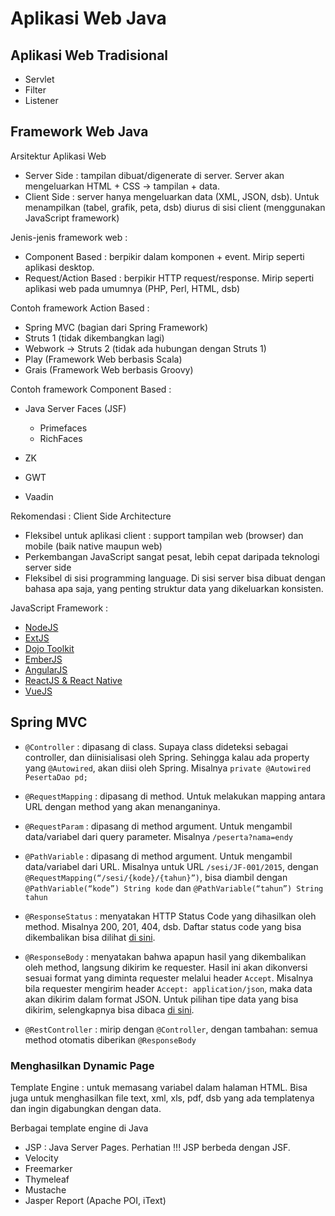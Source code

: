 # Aplikasi Web Java #

## Aplikasi Web Tradisional ##

* Servlet
* Filter
* Listener


## Framework Web Java ##

Arsitektur Aplikasi Web

* Server Side : tampilan dibuat/digenerate di server. Server akan mengeluarkan HTML + CSS -> tampilan + data.
* Client Side : server hanya mengeluarkan data (XML, JSON, dsb). Untuk menampilkan (tabel, grafik, peta, dsb) diurus di sisi client (menggunakan JavaScript framework)

Jenis-jenis framework web :

* Component Based : berpikir dalam komponen + event. Mirip seperti aplikasi desktop.
* Request/Action Based : berpikir HTTP request/response. Mirip seperti aplikasi web pada umumnya (PHP, Perl, HTML, dsb)

Contoh framework Action Based :

* Spring MVC (bagian dari Spring Framework)
* Struts 1 (tidak dikembangkan lagi)
* Webwork -> Struts 2 (tidak ada hubungan dengan Struts 1)
* Play (Framework Web berbasis Scala)
* Grais (Framework Web berbasis Groovy)

Contoh framework Component Based :

* Java Server Faces (JSF)

    * Primefaces
    * RichFaces

* ZK
* GWT
* Vaadin


Rekomendasi : Client Side Architecture

* Fleksibel untuk aplikasi client : support tampilan web (browser) dan mobile (baik native maupun web)
* Perkembangan JavaScript sangat pesat, lebih cepat daripada teknologi server side
* Fleksibel di sisi programming language. Di sisi server bisa dibuat dengan bahasa apa saja, yang penting struktur data yang dikeluarkan konsisten.

JavaScript Framework :
* [NodeJS](https://nodejs.org/en/)
* [ExtJS](https://www.sencha.com/products/extjs/#overview)
* [Dojo Toolkit](https://dojotoolkit.org/)
* [EmberJS](https://www.emberjs.com/)
* [AngularJS](https://angularjs.org/)
* [ReactJS & React Native ](https://facebook.github.io/react/)
* [VueJS](https://vuejs.org/)


## Spring MVC ##

* `@Controller` : dipasang di class. Supaya class dideteksi sebagai controller, dan diinisialisasi oleh Spring. Sehingga kalau ada property yang `@Autowired`, akan diisi oleh Spring. Misalnya `private @Autowired PesertaDao pd;`

* `@RequestMapping` : dipasang di method. Untuk melakukan mapping antara URL dengan method yang akan menanganinya.

* `@RequestParam` : dipasang di method argument. Untuk mengambil data/variabel dari query parameter. Misalnya `/peserta?nama=endy`

* `@PathVariable` : dipasang di method argument. Untuk mengambil data/variabel dari URL. Misalnya untuk URL `/sesi/JF-001/2015`, dengan `@RequestMapping(“/sesi/{kode}/{tahun}”)`, bisa diambil dengan `@PathVariable(“kode”) String kode` dan `@PathVariable(“tahun”) String tahun`

* `@ResponseStatus` : menyatakan HTTP Status Code yang dihasilkan oleh method. Misalnya 200, 201, 404, dsb. Daftar status code yang bisa dikembalikan bisa dilihat [di sini](https://en.wikipedia.org/wiki/List_of_HTTP_status_codes).

* `@ResponseBody` : menyatakan bahwa apapun hasil yang dikembalikan oleh method, langsung dikirim ke requester. Hasil ini akan dikonversi sesuai format yang diminta requester melalui header `Accept`. Misalnya bila requester mengirim header `Accept: application/json`, maka data akan dikirim dalam format JSON. Untuk pilihan tipe data yang bisa dikirim, selengkapnya bisa dibaca [di sini](https://www.iana.org/assignments/media-types/media-types.xhtml).

* `@RestController` : mirip dengan `@Controller`, dengan tambahan: semua method otomatis diberikan `@ResponseBody`

### Menghasilkan Dynamic Page ###


Template Engine : untuk memasang variabel dalam halaman HTML. Bisa juga untuk menghasilkan file text, xml, xls, pdf, dsb yang ada templatenya dan ingin digabungkan dengan data.

Berbagai template engine di Java

* JSP : Java Server Pages. Perhatian !!! JSP berbeda dengan JSF.
* Velocity
* Freemarker
* Thymeleaf
* Mustache
* Jasper Report (Apache POI, iText)



